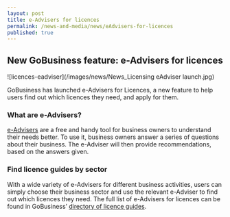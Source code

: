 ```yaml
---
layout: post
title: e-Advisers for licences
permalink: /news-and-media/news/eAdvisers-for-licences
published: true
---
```


## New GoBusiness feature: e-Advisers for licences

![licences-eadviser](/images/news/News_Licensing eAdviser launch.jpg)

GoBusiness has launched e-Advisers for Licences, a new feature to help users find out which licences they need, and apply for them.

### What are e-Advisers?

[e-Advisers](/e-services/guides-for-biz/) are a free and handy tool for business owners to understand their needs better. To use it, business owners answer a series of questions about their business. The e-Adviser will then provide recommendations, based on the answers given.

### Find licence guides by sector

With a wide variety of e-Advisers for different business activities, users can simply choose their business sector and use the relevant e-Adviser to find out which licences they need. The full list of e-Advisers for licences can be found in GoBusiness’ [directory of licence guides](/licences/find-licence-by-sector/).
